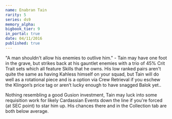 ```yaml
---
name: Enabran Tain
rarity: 5
series: ds9
memory_alpha:
bigbook_tier: 9
in_portal: true
date: 04/11/2016
published: true
---
```


"A man shouldn't allow his enemies to outlive him." - Tain may have one foot in the grave, but strikes back at his gauntlet enemies with a trio of 45% Crit Trait sets which all feature Skills that he owns. His low ranked pairs aren't quite the same as having Kahless himself on your squad, but Tain will do well as a rotational piece and is a option via Crew Retrieval if you eschew the Klingon’s price tag or aren’t lucky enough to have snagged Balok yet..

Nothing resembling a good Gusion investment, Tain may luck into some requisition work for likely Cardassian Events down the line if you're forced (at SEC point) to star him up. His chances there and in the Collection tab are both below average.
